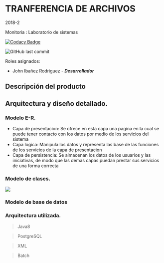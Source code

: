 
# TRANFERENCIA DE ARCHIVOS
2018-2

Monitoria : Laboratorio de sistemas

[![Codacy Badge](https://api.codacy.com/project/badge/Grade/df36f470f0cb447c865a2f7f6e22fab1)](https://www.codacy.com/app/CrkJohn/fileTransfer?utm_source=github.com&amp;utm_medium=referral&amp;utm_content=CrkJohn/fileTransfer&amp;utm_campaign=Badge_Grade)


![GitHub last commit](https://img.shields.io/github/last-commit/CrkJohn/fileTransfer.svg?style=for-the-badge)


Roles asignados:
	
 - John Ibañez Rodriguez  - 	 ***Desarrollador***
 

## Descripción del producto




## Arquitectura y diseño detallado. 

### Modelo  E-R.

 - Capa de presentacion:
	 Se ofrece en esta capa una pagina en la cual se puede tener contacto con los datos por medio de los servicios del sistema
 - Capa logica:
 Manipula los datos y representa las base de las funciones de los servicios de la capa de presentacion
 - Capa de persistencia:
 Se almacenan los datos de los usuarios y las iniciativas, de modo que las demas capas puedan prestar sus servicios de una forma correcta

### Modelo de clases.

![](https://github.com/CrkJohn/fileTransfer/blob/master/img/DiagramaExtendidoEntites.png)
### Modelo de base de datos



### Arquitectura utilizada.

> Java8

> PostgreSQL

> XML

> Batch






